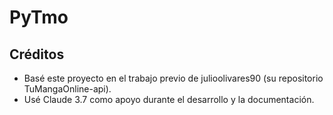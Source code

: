 # PyTmo

## Créditos
- Basé este proyecto en el trabajo previo de julioolivares90 (su repositorio TuMangaOnline-api).
- Usé Claude 3.7 como apoyo durante el desarrollo y la documentación. 
